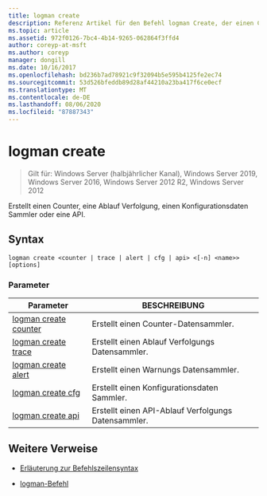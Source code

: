 ```yaml
---
title: logman create
description: Referenz Artikel für den Befehl logman Create, der einen Counter, eine Ablauf Verfolgung, einen Konfigurationsdaten Sammler oder eine API erstellt.
ms.topic: article
ms.assetid: 972f0126-7bc4-4b14-9265-062864f3ffd4
author: coreyp-at-msft
ms.author: coreyp
manager: dongill
ms.date: 10/16/2017
ms.openlocfilehash: bd236b7ad78921c9f32094b5e595b4125fe2ec74
ms.sourcegitcommit: 53d526bfeddb89d28af44210a23ba417f6ce0ecf
ms.translationtype: MT
ms.contentlocale: de-DE
ms.lasthandoff: 08/06/2020
ms.locfileid: "87887343"
---
```

# <a name="logman-create"></a>logman create

> Gilt für: Windows Server (halbjährlicher Kanal), Windows Server 2019, Windows Server 2016, Windows Server 2012 R2, Windows Server 2012

Erstellt einen Counter, eine Ablauf Verfolgung, einen Konfigurationsdaten Sammler oder eine API.

## <a name="syntax"></a>Syntax

```
logman create <counter | trace | alert | cfg | api> <[-n] <name>> [options]
```

### <a name="parameters"></a>Parameter

| Parameter | BESCHREIBUNG |
| --------- | ----------- |
| [logman create counter](logman-create-counter.md) | Erstellt einen Counter-Datensammler. |
| [logman create trace](logman-create-trace.md) | Erstellt einen Ablauf Verfolgungs Datensammler. |
| [logman create alert](logman-create-alert.md) | Erstellt einen Warnungs Datensammler. |
| [logman create cfg](logman-create-cfg.md) | Erstellt einen Konfigurationsdaten Sammler. |
| [logman create api](logman-create-api.md) | Erstellt einen API-Ablauf Verfolgungs Datensammler. |

## <a name="additional-references"></a>Weitere Verweise

- [Erläuterung zur Befehlszeilensyntax](command-line-syntax-key.md)

- [logman-Befehl](logman.md)